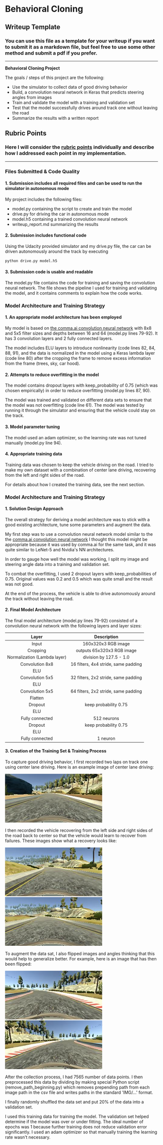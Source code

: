# **Behavioral Cloning**

## Writeup Template

### You can use this file as a template for your writeup if you want to submit it as a markdown file, but feel free to use some other method and submit a pdf if you prefer.

---

**Behavioral Cloning Project**

The goals / steps of this project are the following:
* Use the simulator to collect data of good driving behavior
* Build, a convolution neural network in Keras that predicts steering angles from images
* Train and validate the model with a training and validation set
* Test that the model successfully drives around track one without leaving the road
* Summarize the results with a written report


[//]: # (Image References)

[image1]: ./examples/centerLaneDriving.jpg "Normal Image"
[image2]: ./examples/recovery1.jpg "Recovery Image1"
[image3]: ./examples/recovery2.jpg "Recovery Image2"
[image4]: ./examples/flip1.jpg "Non-Flipped Image"
[image5]: ./examples/flip2.jpg "Flipped Image"

## Rubric Points
### Here I will consider the [rubric points](https://review.udacity.com/#!/rubrics/432/view) individually and describe how I addressed each point in my implementation.  

---
### Files Submitted & Code Quality

#### 1. Submission includes all required files and can be used to run the simulator in autonomous mode

My project includes the following files:
* model.py containing the script to create and train the model
* drive.py for driving the car in autonomous mode
* model.h5 containing a trained convolution neural network
* writeup_report.md summarizing the results

#### 2. Submission includes functional code
Using the Udacity provided simulator and my drive.py file, the car can be driven autonomously around the track by executing
```sh
python drive.py model.h5
```

#### 3. Submission code is usable and readable

The model.py file contains the code for training and saving the convolution neural network. The file shows the pipeline I used for training and validating the model, and it contains comments to explain how the code works.

### Model Architecture and Training Strategy

#### 1. An appropriate model architecture has been employed

My model is based on [the comma.ai convolution neural network](https://github.com/commaai/research/blob/master/train_steering_model.py) with 8x8 and 5x5 filter sizes and depths between 16 and 64 (model.py lines 79-92). It has 3 convolution layers and 2 fully connected layers.

The model includes ELU layers to introduce nonlinearity (code lines 82, 84, 88, 91), and the data is normalized in the model using a Keras lambda layer (code line 80) after the cropping the frame to remove excess information from the frame (trees, sky, car hood).

#### 2. Attempts to reduce overfitting in the model

The model contains dropout layers with keep_probability of 0.75 (which was chosen empirically) in order to reduce overfitting (model.py lines 87, 90).

The model was trained and validated on different data sets to ensure that the model was not overfitting (code line 61). The model was tested by running it through the simulator and ensuring that the vehicle could stay on the track.

#### 3. Model parameter tuning

The model used an adam optimizer, so the learning rate was not tuned manually (model.py line 94).

#### 4. Appropriate training data

Training data was chosen to keep the vehicle driving on the road. I tried to make my own dataset with a combination of center lane driving, recovering from the left and right sides of the road.

For details about how I created the training data, see the next section.

### Model Architecture and Training Strategy

#### 1. Solution Design Approach

The overall strategy for deriving a model architecture was to stick with a good existing architecture, tune some parameters and augment the data.

My first step was to use a convolution neural network model similar to the the [comma.ai convolution neural network](https://github.com/commaai/research/blob/master/train_steering_model.py) I thought this model might be appropriate because it was used by comma.ai for the same task, and it was quite similar to LeNet-5 and Nvidia's NN architectures.

In order to gauge how well the model was working, I split my image and steering angle data into a training and validation set.

To combat the overfitting, I used 2 dropout layers with keep_probabilities of 0.75. Original values was 0.2 and 0.5 which was quite small and the result was not good.

At the end of the process, the vehicle is able to drive autonomously around the track without leaving the road.

#### 2. Final Model Architecture

The final model architecture (model.py lines 79-92) consisted of a convolution neural network with the following layers and layer sizes:

| Layer         		|     Description	        					|
|:---------------------:|:---------------------------------------------:|
| Input         		| 160x320x3 RGB image   							|
| Cropping         		| outputs 65x320x3 RGB image   							|
| Normalization (Lambda layer) | division by 127.5 - 1.0  |
| Convolution 8x8     	| 16 filters, 4x4 stride, same padding 	|
| ELU					|												|
| Convolution 5x5     	| 32 filters, 2x2 stride, same padding |
| ELU					|												|
| Convolution 5x5     	| 64 filters, 2x2 stride, same padding |
| Flatten		|       									|
| Dropout					|		keep probability 0.75							|
| ELU					|												|
| Fully connected		| 512 neurons      									|
| Dropout					|		keep probability 0.75							|
| ELU					|												|
| Fully connected		| 1 neuron      									|

#### 3. Creation of the Training Set & Training Process

To capture good driving behavior, I first recorded two laps on track one using center lane driving. Here is an example image of center lane driving:

![alt text][image1]

I then recorded the vehicle recovering from the left side and right sides of the road back to center so that the vehicle would learn to recover from failures. These images show what a recovery looks like:

![alt text][image2]
![alt text][image3]

To augment the data sat, I also flipped images and angles thinking that this would help to generalize better. For example, here is an image that has then been flipped:

![alt text][image4]
![alt text][image5]

After the collection process, I had 7565 number of data points. I then preprocessed this data by dividing by making special Python script (remove_path_beginning.py) which removes prepending path from each image path in the csv file and writes paths in the standard 'IMG/...' format.


I finally randomly shuffled the data set and put 20% of the data into a validation set.

I used this training data for training the model. The validation set helped determine if the model was over or under fitting. The ideal number of epochs was 1 because further training does not reduce validation error significantly. I used an adam optimizer so that manually training the learning rate wasn't necessary.
